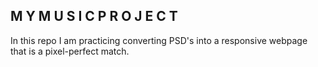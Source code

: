 ## M Y  M U S I C  P R O J E C T

In this repo I am practicing converting PSD's into a responsive webpage that is a pixel-perfect match.
